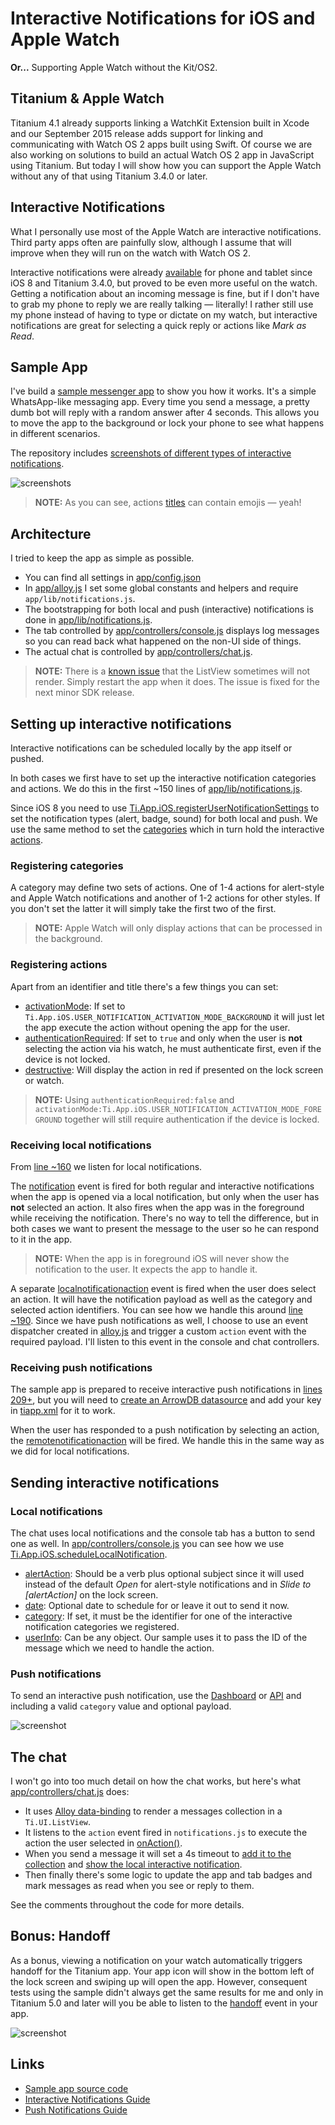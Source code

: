 # Interactive Notifications for iOS and Apple Watch
**Or...** Supporting Apple Watch without the Kit/OS2.

## Titanium & Apple Watch
Titanium 4.1 already supports linking a WatchKit Extension built in Xcode and our September 2015 release adds support for linking and communicating with Watch OS 2 apps built using Swift. Of course we are also working on solutions to build an actual Watch OS 2 app in JavaScript using Titanium. But today I will show how you can support the Apple Watch without any of that using Titanium 3.4.0 or later.

## Interactive Notifications
What I personally use most of the Apple Watch are interactive notifications. Third party apps often are painfully slow, although I assume that will improve when they will run on the watch with Watch OS 2.

Interactive notifications were already [available](http://docs.appcelerator.com/platform/latest/#!/guide/iOS_Interactive_Notifications) for phone and tablet since iOS 8 and Titanium 3.4.0, but proved to be even more useful on the watch. Getting a notification about an incoming message is fine, but if I don't have to grab my phone to reply we are really talking — literally! I rather still use my phone instead of having to type or dictate on my watch, but interactive notifications are great for selecting a quick reply or actions like *Mark as Read*.

## Sample App
I've build a [sample messenger app](https://github.com/appcelerator-developer-relations/appc-sample-notifywatch) to show you how it works. It's a simple WhatsApp-like messaging app. Every time you send a message, a pretty dumb bot will reply with a random answer after 4 seconds. This allows you to move the app to the background or lock your phone to see what happens in different scenarios.

The repository includes [screenshots of different types of interactive notifications](https://github.com/appcelerator-developer-relations/appc-sample-notifywatch/tree/master/screenshots).

![screenshots](screenshots/screenshots.png)

> **NOTE:** As you can see, actions [titles](http://docs.appcelerator.com/platform/latest/#!/api/Titanium.App.iOS.UserNotificationAction-property-title) can contain emojis — yeah!

## Architecture
I tried to keep the app as simple as possible.

* You can find all settings in [app/config.json](https://github.com/appcelerator-developer-relations/appc-sample-notifywatch/blob/master/app/config.json)
* In [app/alloy.js](https://github.com/appcelerator-developer-relations/appc-sample-notifywatch/blob/master/app/alloy.js) I set some global constants and helpers and require `app/lib/notifications.js`.
* The bootstrapping for both local and push (interactive) notifications is done in [app/lib/notifications.js](https://github.com/appcelerator-developer-relations/appc-sample-notifywatch/blob/master/app/lib/notifications.js).
* The tab controlled by [app/controllers/console.js](https://github.com/appcelerator-developer-relations/appc-sample-notifywatch/blob/master/app/controllers/console.js) displays log messages so you can read back what happened on the non-UI side of things.
* The actual chat is controlled by [app/controllers/chat.js](https://github.com/appcelerator-developer-relations/appc-sample-notifywatch/blob/master/app/controllers/chat.js).

> **NOTE:** There is a [known issue](https://jira.appcelerator.org/browse/TIMOB-19209) that the ListView sometimes will not render. Simply restart the app when it does. The issue is fixed for the next minor SDK release.

## Setting up interactive notifications

Interactive notifications can be scheduled locally by the app itself or pushed.

In both cases we first have to set up the interactive notification categories and actions. We do this in the first ~150 lines of [app/lib/notifications.js](https://github.com/appcelerator-developer-relations/appc-sample-notifywatch/blob/master/app/lib/notifications.js).

Since iOS 8 you need to use [Ti.App.iOS.registerUserNotificationSettings](http://docs.appcelerator.com/platform/latest/#!/api/Titanium.App.iOS-method-registerUserNotificationSettings) to set the notification types (alert, badge, sound) for both local and push. We use the same method to set the [categories](http://docs.appcelerator.com/platform/latest/#!/api/Titanium.App.iOS-method-createUserNotificationCategory) which in turn hold the interactive [actions](http://docs.appcelerator.com/platform/latest/#!/api/Titanium.App.iOS-method-createUserNotificationAction).

### Registering categories

A category may define two sets of actions. One of 1-4 actions for alert-style and Apple Watch notifications and another of 1-2 actions for other styles. If you don't set the latter it will simply take the first two of the first.

> **NOTE:** Apple Watch will only display actions that can be processed in the background.

### Registering actions
Apart from an identifier and title there's a few things you can set:

* [activationMode](http://docs.appcelerator.com/platform/latest/#!/api/Titanium.App.iOS.UserNotificationAction): If set to `Ti.App.iOS.USER_NOTIFICATION_ACTIVATION_MODE_BACKGROUND` it will just let the app execute the action without opening the app for the user.
* [authenticationRequired](http://docs.appcelerator.com/platform/latest/#!/api/Titanium.App.iOS.UserNotificationAction-property-authenticationRequired): If set to `true` and only when the user is **not** selecting the action via his watch, he must authenticate first, even if the device is not locked.
* [destructive](http://docs.appcelerator.com/platform/latest/#!/api/Titanium.App.iOS.UserNotificationAction-property-destructive): Will display the action in red if presented on the lock screen or watch.

> **NOTE:** Using `authenticationRequired:false` and `activationMode:Ti.App.iOS.USER_NOTIFICATION_ACTIVATION_MODE_FOREGROUND` together will still require authentication if the device is locked.

### Receiving local notifications
From [line ~160](https://github.com/appcelerator-developer-relations/appc-sample-notifywatch/blob/master/app/lib/notifications.js#L160) we listen for local notifications.

The [notification](http://docs.appcelerator.com/platform/latest/#!/api/Titanium.App.iOS-event-notification) event is fired for both regular and interactive notifications when the app is opened via a local notification, but only when the user has **not** selected an action. It also fires when the app was in the foreground while receiving the notification. There's no way to tell the difference, but in both cases we want to present the message to the user so he can respond to it in the app.

> **NOTE:** When the app is in foreground iOS will never show the notification to the user. It expects the app to handle it.

A separate [localnotificationaction](http://docs.appcelerator.com/platform/latest/#!/api/Titanium.App.iOS-event-localnotificationaction) event is fired when the user does select an action. It will have the notification payload as well as the category and selected action identifiers. You can see how we handle this around [line ~190](https://github.com/appcelerator-developer-relations/appc-sample-notifywatch/blob/master/app/lib/notifications.js#L190). Since we have push notifications as well, I choose to use an event dispatcher created in [alloy.js](https://github.com/appcelerator-developer-relations/appc-sample-notifywatch/blob/master/app/alloy.js#L30) and trigger a custom `action` event with the required payload. I'll listen to this event in the console and chat controllers.

### Receiving push notifications
The sample app is prepared to receive interactive push notifications in [lines 209+](https://github.com/appcelerator-developer-relations/appc-sample-notifywatch/blob/master/app/lib/notifications.js#L209), but you will need to [create an ArrowDB datasource](https://platform.appcelerator.com/#/api.new) and add your key in [tiapp.xml](https://github.com/appcelerator-developer-relations/appc-sample-notifywatch/blob/master/tiapp.xml#L18) for it to work.

When the user has responded to a push notification by selecting an action, the [remotenotificationaction](http://docs.appcelerator.com/platform/latest/#!/api/Titanium.App.iOS-event-remotenotificationaction) will be fired. We handle this in the same way as we did for local notifications.

## Sending interactive notifications

### Local notifications
The chat uses local notifications and the console tab has a button to send one as well. In [app/controllers/console.js](https://github.com/appcelerator-developer-relations/appc-sample-notifywatch/blob/master/app/controllers/console.js#L33) you can see how we use [Ti.App.iOS.scheduleLocalNotification](http://docs.appcelerator.com/platform/latest/#!/api/Titanium.App.iOS-method-scheduleLocalNotification).

* [alertAction](http://docs.appcelerator.com/platform/latest/#!/api/NotificationParams-property-alertAction): Should be a verb plus optional subject since it will used instead of the default *Open* for alert-style notifications and in *Slide to [alertAction]* on the lock screen.
* [date](http://docs.appcelerator.com/platform/latest/#!/api/NotificationParams-property-date): Optional date to schedule for or leave it out to send it now.
* [category](http://docs.appcelerator.com/platform/latest/#!/api/NotificationParams-property-category): If set, it must be the identifier for one of the interactive notification categories we registered.
* [userInfo](http://docs.appcelerator.com/platform/latest/#!/api/NotificationParams-property-userInfo): Can be any object. Our sample uses it to pass the ID of the message which we need to handle the action.

### Push notifications
To send an interactive push notification, use the [Dashboard](http://docs.appcelerator.com/platform/latest/#!/guide/Sending_and_Scheduling_Push_Notifications-section-43298780_SendingandSchedulingPushNotifications-InteractiveNotifications(iOS8andlater)) or [API](http://docs.appcelerator.com/platform/latest/#!/guide/iOS_Interactive_Notifications-section-40930452_iOSInteractiveNotifications-SendanInteractivePushNotification) and including a valid `category` value and optional payload.

![screenshot](http://docs.appcelerator.com/platform/latest/images/download/attachments/43298780/push_notification.png)

## The chat
I won't go into too much detail on how the chat works, but here's what [app/controllers/chat.js](https://github.com/appcelerator-developer-relations/appc-sample-notifywatch/blob/master/app/controllers/chat.js) does:

* It uses [Alloy data-binding](http://docs.appcelerator.com/platform/latest/#!/guide/Alloy_Data_Binding) to render a messages collection in a `Ti.UI.ListView`.
* It listens to the `action` event fired in `notifications.js` to execute the action the user selected in [onAction()](https://github.com/appcelerator-developer-relations/appc-sample-notifywatch/blob/master/app/controllers/chat.js#L60).
* When you send a message it will set a 4s timeout to [add it to the collection](https://github.com/appcelerator-developer-relations/appc-sample-notifywatch/blob/master/app/controllers/chat.js#L293) and [show the local interactive notification](https://github.com/appcelerator-developer-relations/appc-sample-notifywatch/blob/master/app/controllers/chat.js#L309).
* Then finally there's some logic to update the app and tab badges and mark messages as read when you see or reply to them.

See the comments throughout the code for more details.

## Bonus: Handoff
As a bonus, viewing a notification on your watch automatically triggers handoff for the Titanium app. Your app icon will show in the bottom left of the lock screen and swiping up will open the app. However, consequent tests using the sample didn't always get the same results for me and only in Titanium 5.0 and later will you be able to listen to the [handoff](https://appcelerator.github.io/appc-docs/latest/#!/api/Titanium.App.iOS-event-handoff) event in your app.

![screenshot](screenshots/screenshot_handoff_slice.png)

## Links

* [Sample app source code](https://github.com/appcelerator-developer-relations/appc-sample-notifywatch)
* [Interactive Notifications Guide](http://docs.appcelerator.com/platform/latest/#!/guide/iOS_Interactive_Notifications)
* [Push Notifications Guide](http://docs.appcelerator.com/platform/latest/#!/guide/Push_Notifications)
